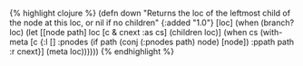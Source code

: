 {% highlight clojure %}
(defn down
  "Returns the loc of the leftmost child of the node at this loc, or
  nil if no children"
  {:added "1.0"}
  [loc]
    (when (branch? loc)
      (let [[node path] loc
            [c & cnext :as cs] (children loc)]
        (when cs
          (with-meta [c {:l [] 
                         :pnodes (if path (conj (:pnodes path) node) [node]) 
                         :ppath path 
                         :r cnext}] (meta loc))))))
{% endhighlight %}
